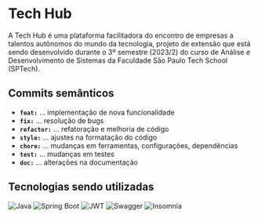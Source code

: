 # Tech Hub

A Tech Hub é uma plataforma facilitadora do encontro de empresas a talentos autônomos do mundo da tecnologia, projeto de extensão que está sendo desenvolvido durante o 3º semestre (2023/2) do curso de Análise e Desenvolvimento de Sistemas da Faculdade São Paulo Tech School (SPTech).

## Commits semânticos
- **`feat:`** ... implementação de nova funcionalidade
- **`fix:`** ... resolução de bugs
- **`refactor:`** ... refatoração e melhoria de código
- **`style:`** ... ajustes na formatação do código
- **`chore:`** ... mudanças em ferramentas, configurações, dependências
- **`test:`** ... mudanças em testes
- **`doc:`** ... alterações na documentação

## Tecnologias sendo utilizadas

![Java](https://img.shields.io/badge/java-%23ED8B00.svg?style=for-the-badge&logo=openjdk&logoColor=white)
![Spring Boot](https://img.shields.io/badge/Spring_Boot-F2F4F9?style=for-the-badge&logo=spring-boot)
![JWT](https://img.shields.io/badge/JWT-000000?style=for-the-badge&logo=JSON%20web%20tokens&logoColor=white)
![Swagger](https://img.shields.io/badge/Swagger-85EA2D?style=for-the-badge&logo=Swagger&logoColor=white)
![Insomnia](https://img.shields.io/badge/Insomnia-5849be?style=for-the-badge&logo=Insomnia&logoColor=white)

